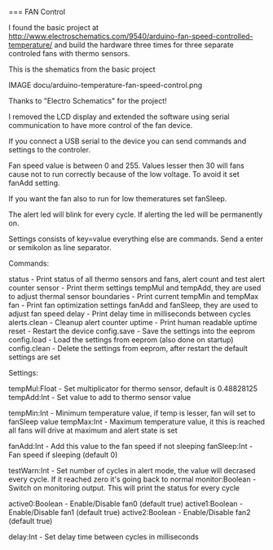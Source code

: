 === FAN Control

I found the basic project at http://www.electroschematics.com/9540/arduino-fan-speed-controlled-temperature/ and
build the hardware three times for three separate controled fans with thermo sensors.

This is the shematics from the basic project

IMAGE docu/arduino-temperature-fan-speed-control.png

Thanks to "Electro Schematics" for the project!

I removed the LCD display and extended the software using serial communication
to have more control of the fan device.

If you connect a USB serial to the device you can send commands and settings to the controler.

Fan speed value is between 0 and 255. Values lesser then 30 will fans cause not to run correctly because of
the low voltage. To avoid it set fanAdd setting.

If you want the fan also to run for low themeratures set fanSleep.

The alert led will blink for every cycle. If alerting the led will be permanently on.


Settings consists of key=value everything else are commands. Send a enter or semikolon as line separator.

Commands:

status - Print status of all thermo sensors and fans, alert count and test alert counter
sensor - Print therm settings tempMul and tempAdd, they are used to adjust thermal sensor 
boundaries - Print current tempMin and tempMax
fan - Print fan optimization settings fanAdd and fanSleep, they are used to adjust fan speed
delay - Print delay time in milliseconds between cycles
alerts.clean - Cleanup alert counter
uptime - Print human readable uptime
reset - Restart the device
config.save - Save the settings into the eeprom
config.load - Load the settings from eeprom (also done on startup)
config.clean - Delete the settings from eeprom, after restart the default settings are set

Settings:

tempMul:Float - Set multiplicator for thermo sensor, default is 0.48828125
tempAdd:Int - Set value to add to thermo sensor value

tempMin:Int - Minimum temperature value, if temp is lesser, fan will set to fanSleep value
tempMax:Int - Maximum temperature value, it this is reached all fans will drive at maximum and alert state is set

fanAdd:Int - Add this value to the fan speed if not sleeping
fanSleep:Int - Fan speed if sleeping (default 0)

testWarn:Int - Set number of cycles in alert mode, the value will decrased every cycle. If it reached zero it's going back to normal
monitor:Boolean - Switch on monitoring output. This will print the status for every cycle

active0:Boolean - Enable/Disable fan0 (default true)
active1:Boolean - Enable/Disable fan1 (default true)
active2:Boolean - Enable/Disable fan2 (default true)

delay:Int - Set delay time between cycles in milliseconds




